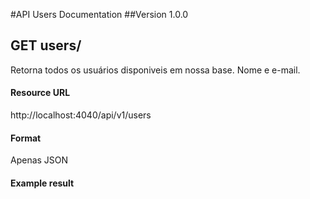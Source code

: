 #API Users Documentation
##Version 1.0.0

## GET users/

Retorna todos os usuários disponiveis em nossa base. Nome e e-mail.

#### Resource URL

http://localhost:4040/api/v1/users

#### Format

Apenas JSON 

#### Example result

```

```
